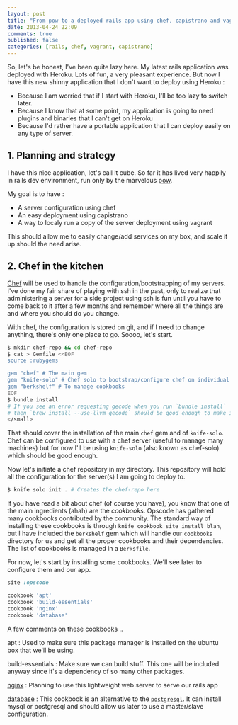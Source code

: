 ```yaml
---
layout: post
title: "From pow to a deployed rails app using chef, capistrano and vagrant - Part 1"
date: 2013-04-24 22:09
comments: true
published: false
categories: [rails, chef, vagrant, capistrano]
---
```


So, let's be honest, I've been quite lazy here. My latest rails application was deployed with Heroku. Lots of fun, a very pleasant experience.
But now I have this new shinny application that I don't want to deploy using Heroku :

* Because I am worried that if I start with Heroku, I'll be too lazy to switch later.
* Because I know that at some point, my application is going to need plugins and binaries that I can't get on Heroku
* Because I'd rather have a portable application that I can deploy easily on any type of server.

## 1. Planning and strategy
I have this nice application, let's call it cube. So far it has lived very happily in rails dev environment, run only by the marvelous [pow](http://pow.cx).

My goal is to have :

* A server configuration using chef
* An easy deployment using capistrano
* A way to localy run a copy of the server deployment using vagrant

This should allow me to easily change/add services on my box, and scale it up should the need arise.

## 2. Chef in the kitchen

[Chef](http://www.opscode.com/chef/) will be used to handle the configuration/bootstrapping of my servers.
I've done my fair share of playing with ssh in the past, only to realize that administering a server for a side project using ssh is fun until
you have to come back to it after a few months and remember where all the things are and where you should do you change.

With chef, the configuration is stored on git, and if I need to change anything, there's only one place to go.
Soooo, let's start.

```bash
$ mkdir chef-repo && cd chef-repo
$ cat > Gemfile <<EOF
source :rubygems

gem "chef" # The main gem
gem "knife-solo" # Chef solo to bootstrap/configure chef on individual machines through ssh
gem "berkshelf" # To manage cookbooks
EOF
$ bundle install
# If you see an error requesting gecode when you run `bundle install`
# then `brew install --use-llvm gecode` should be good enough to make it work.
</small>
```

That should cover the installation of the main `chef` gem and of `knife-solo`. Chef can be configured to use with a chef server (useful to manage many machines)
but for now I'll be using `knife-solo` (also known as chef-solo) which should be good enough.


Now let's initiate a chef repository in my directory. This repository will hold all the configuration for the server(s) I am going to deploy to.

```bash
$ knife solo init . # Creates the chef-repo here
```

If you have read a bit about chef (of course you have), you know that one of the main ingredients (ahah) are the *cookbooks*.
Opscode has gathered many cookbooks contributed by the community.
The standard way of installing these cookbooks is through `knife cookbook site install blah`, but I have included the `berkshelf` gem which will handle
our `cookbooks` directory for us and get all the proper cookbooks and their dependencies. The list of cookbooks is managed in a `Berksfile`.

For now, let's start by installing some cookbooks. We'll see later to configure them and our app.

```ruby Berksfile
site :opscode

cookbook 'apt'
cookbook 'build-essentials'
cookbook 'nginx'
cookbook 'database'
```
A few comments on these cookbooks ..

apt
: Used to make sure this package manager is installed on the ubuntu box that we'll be using.

build-essentials
: Make sure we can build stuff. This one will be included anyway since it's a dependency of so many other packages.

[nginx](http://community.opscode.com/cookbooks/nginx)
: Planning to use this lightweight web server to serve our rails app

[database](http://community.opscode.com/cookbooks/database)
: This cookbook is an alternative to the [`postgresql`](http://community.opscode.com/cookbooks/postgresql). It can install mysql or postgresql and should allow us later to use a master/slave configuration.
